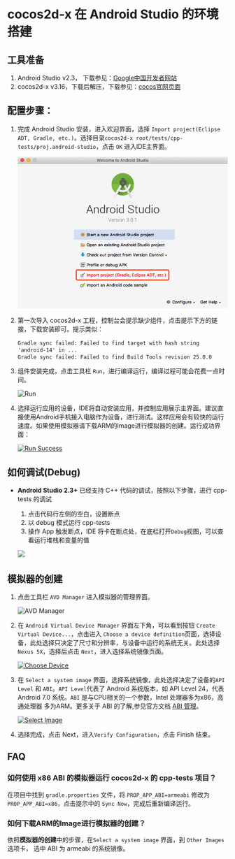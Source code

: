 # cocos2d-x 在 Android Studio 的环境搭建

## 工具准备

1. Android Studio v2.3， 下载参见：[Google中国开发者网站](https://developer.android.google.cn/studio/index.html)
1. cocos2d-x v3.16，下载后解压，下载参见：[cocos官网页面](http://www.cocos.com/download)

## 配置步骤：

1. 完成 Android Studio 安装，进入欢迎界面，选择 `Import project(Eclipse ADT, Gradle, etc.)`。选择目录`cocos2d-x root/tests/cpp-tests/proj.android-studio`，点击 `OK` 进入IDE主界面。

    <a href="Android-Studio-img/Import-project.png" target="_blank"><img src="Android-Studio-img/Import-project.png" alt="Import"></a>

1. 第一次导入 cocos2d-x 工程，控制台会提示缺少组件，点击提示下方的链接，下载安装即可。提示类似：
    ```
    Gradle sync failed: Failed to find target with hash string 'android-14' in ...
    Gradle sync failed: Failed to find Build Tools revision 25.0.0
    ```
1. 组件安装完成，点击工具栏 `Run`，进行编译运行，编译过程可能会花费一点时间。

    ![Run](Android-Studio-img/bar-Run.png)
1. 选择运行应用的设备，IDE将自动安装应用，并控制应用展示主界面。建议直接使用Android手机接入电脑作为设备，进行测试。这样应用会有较快的运行速度。如果使用模拟器请下载ARM的Image进行模拟器的创建。运行成功界面：

    <a href="Android-Studio-img/cpp-tests-success.png" target="_blank"><img src="Android-Studio-img/cpp-tests-success.png" alt="Run Success"></a>

## 如何调试(Debug)

* __Android Studio 2.3+__ 已经支持 C++ 代码的调试，按照以下步骤，进行 cpp-tests 的调试

    1. 点击代码行左侧的空白，设置断点
    1. 以 debug 模式运行 cpp-tests
    1. 操作 App 触发断点，IDE 将卡在断点处，在底栏打开`Debug`视图，可以查看运行堆栈和变量的值

    ![](../../en/installation/Android-Studio-img/debug_cpp_tests.png "")

## 模拟器的创建

1. 点击工具栏 `AVD Manager` 进入模拟器的管理界面。

    ![AVD Manager](Android-Studio-img/bar-AVD-Manager.png)
1. 在 `Android Virtual Device Manager` 界面左下角，可以看到按钮 `Create Virtual Device...`，点击进入 `Choose a device definition`页面，选择设备，此处选择只决定了尺寸和分辨率，与设备中运行的系统无关。此处选择 `Nexus 5X`，选择后点击 `Next`，进入选择系统镜像页面。

    <a href="Android-Studio-img/choose-device-definition.png" target="_blank"><img src="Android-Studio-img/choose-device-definition.png" alt="Choose Device"></a>


1. 在 `Select a system image` 界面，选择系统镜像，此处选择决定了设备的`API Level` 和 `ABI`。`API Level`代表了 Android 系统版本，如 API Level 24，代表 Android 7.0 系统。`ABI` 是与CPU相关的一个参数，Intel 处理器多为x86，高通处理器 多为ARM。更多关于 ABI 的了解,参见官方文档 [ABI 管理](https://developer.android.google.cn/ndk/guides/abis.html?hl=zh-cn)。

    <a href="Android-Studio-img/select-image.png" target="_blank"><img src="Android-Studio-img/select-image.png" alt="Select Image"></a>

1. 选择完成，点击 Next，进入`Verify Configuration`，点击 Finish 结束。

## FAQ

### 如何使用 x86 ABI 的模拟器运行 cocos2d-x 的 cpp-tests 项目？

在项目中找到 `gradle.properties` 文件，将 `PROP_APP_ABI=armeabi` 修改为 `PROP_APP_ABI=x86`，点击提示中的 `Sync Now`，完成后重新编译运行。

### 如何下载ARM的Image进行模拟器的创建？

依照**模拟器的创建**中的步骤，在`Select a system image` 界面，到 `Other Images` 选项卡， 选中 ABI 为 armeabi 的系统镜像。